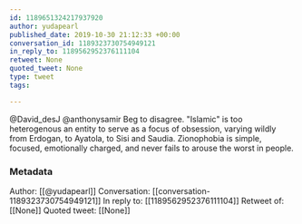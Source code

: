 ```yaml
---
id: 1189651324217937920
author: yudapearl
published_date: 2019-10-30 21:12:33 +00:00
conversation_id: 1189323730754949121
in_reply_to: 1189562952376111104
retweet: None
quoted_tweet: None
type: tweet
tags:

---
```


@David_desJ @anthonysamir Beg to disagree. "Islamic" is too heterogenous an entity to serve as a focus of obsession, varying wildly from Erdogan, to Ayatola, to Sisi and Saudia. Zionophobia is simple, focused, emotionally charged, and never fails to arouse the worst in people.

### Metadata

Author: [[@yudapearl]]
Conversation: [[conversation-1189323730754949121]]
In reply to: [[1189562952376111104]]
Retweet of: [[None]]
Quoted tweet: [[None]]
